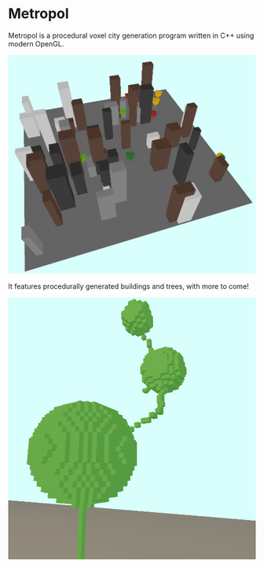 # Metropol
Metropol is a procedural voxel city generation program written in C++ using modern OpenGL.

![screenshot 1](Screenshots/city_view.png)

It features procedurally generated buildings and trees, with more to come!

![screenshot 1](Screenshots/tree_7.png)
